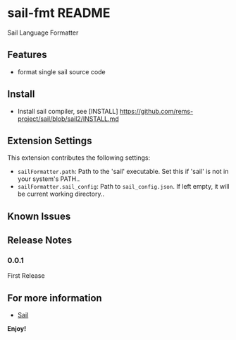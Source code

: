 # sail-fmt README

Sail Language Formatter

## Features

- format single sail source code

## Install

- Install sail compiler, see [INSTALL] https://github.com/rems-project/sail/blob/sail2/INSTALL.md

## Extension Settings

This extension contributes the following settings:

* `sailFormatter.path`: Path to the 'sail' executable. Set this if 'sail' is not in your system's PATH..
* `sailFormatter.sail_config`: Path to `sail_config.json`. If left empty, it will be current working directory..

## Known Issues

## Release Notes

### 0.0.1

First Release

## For more information

* [Sail](https://github.com/rems-project/sail)

**Enjoy!**

